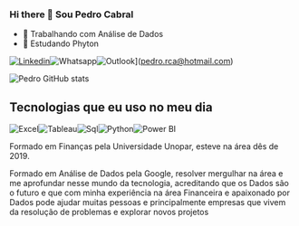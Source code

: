 ### Hi there 👋 Sou Pedro Cabral
- 🔭  Trabalhando com Análise de Dados
- 🌱 Estudando Phyton

[![Linkedin](https://img.shields.io/badge/LinkedIn-0077B5?style=for-the-badge&logo=linkedin&logoColor=white)](https://www.linkedin.com/in/pedro-cabral-5a2625179/)![Whatsapp](https://img.shields.io/badge/WhatsApp-25D366?style=for-the-badge&logo=whatsapp&logoColor=white)![Outlook](https://img.shields.io/badge/Microsoft_Outlook-0078D4?style=for-the-badge&logo=microsoft-outlook&logoColor=white)](pedro.rca@hotmail.com)

![Pedro GitHub stats](https://github-readme-stats.vercel.app/api?username=Pedro-RCA&show_icons=true&theme=radical)

## Tecnologias que eu uso no meu dia
![Excel](https://img.shields.io/badge/Microsoft_Excel-217346?style=for-the-badge&logo=microsoft-excel&logoColor=white)![Tableau](https://img.shields.io/badge/Tableau-E97627?style=for-the-badge&logo=Tableau&logoColor=white)![Sql](https://img.shields.io/badge/PostgreSQL-316192?style=for-the-badge&logo=postgresql&logoColor=white)![Python](https://img.shields.io/badge/Python-3776AB?style=for-the-badge&logo=python&logoColor=white)![Power BI](https://img.shields.io/badge/Microsoft-666666?style=for-the-badge&logo=microsoft&logoColor=white)

Formado em Finanças pela Universidade Unopar, esteve na área dês de 2019.

Formado em Análise de Dados pela Google, resolver mergulhar na área e me aprofundar nesse mundo da tecnologia, acreditando que os Dados são o futuro e que com minha experiência na área Financeira e apaixonado por Dados pode ajudar muitas pessoas e principalmente empresas que vivem da resolução de problemas e explorar novos projetos
